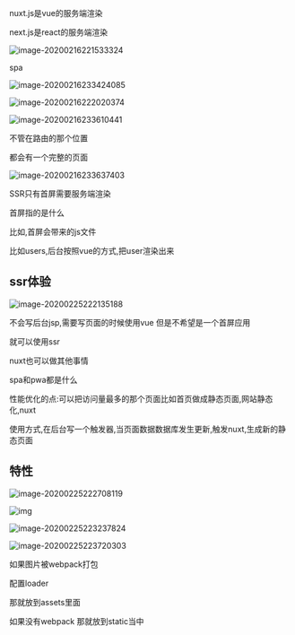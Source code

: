 nuxt.js是vue的服务端渲染

next.js是react的服务端渲染

![image-20200216221533324](C:\Users\Artificial\AppData\Roaming\Typora\typora-user-images\image-20200216221533324.png)







spa

![image-20200216233424085](C:\Users\Artificial\AppData\Roaming\Typora\typora-user-images\image-20200216233424085.png)



![image-20200216222020374](C:\Users\Artificial\AppData\Roaming\Typora\typora-user-images\image-20200216222020374.png)

![image-20200216233610441](C:\Users\Artificial\AppData\Roaming\Typora\typora-user-images\image-20200216233610441.png)

不管在路由的那个位置

都会有一个完整的页面

![image-20200216233637403](C:\Users\Artificial\AppData\Roaming\Typora\typora-user-images\image-20200216233637403.png)



SSR只有首屏需要服务端渲染

首屏指的是什么

比如,首屏会带来的js文件

比如users,后台按照vue的方式,把user渲染出来





## ssr体验

![image-20200225222135188](C:\Users\Artificial\AppData\Roaming\Typora\typora-user-images\image-20200225222135188.png)

不会写后台jsp,需要写页面的时候使用vue  但是不希望是一个首屏应用

就可以使用ssr



nuxt也可以做其他事情



spa和pwa都是什么

性能优化的点:可以把访问量最多的那个页面比如首页做成静态页面,网站静态化,nuxt

 

使用方式,在后台写一个触发器,当页面数据数据库发生更新,触发nuxt,生成新的静态页面

## 特性

![image-20200225222708119](C:\Users\Artificial\AppData\Roaming\Typora\typora-user-images\image-20200225222708119.png)

![img](https://upload-images.jianshu.io/upload_images/5531211-d1a3e5b36ee03f08.png?imageMogr2/auto-orient/strip|imageView2/2/format/webp)





![image-20200225223237824](C:\Users\Artificial\AppData\Roaming\Typora\typora-user-images\image-20200225223237824.png)

![image-20200225223720303](C:\Users\Artificial\AppData\Roaming\Typora\typora-user-images\image-20200225223720303.png)



如果图片被webpack打包

配置loader

那就放到assets里面

如果没有webpack  那就放到static当中